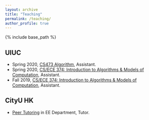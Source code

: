 ```yaml
---
layout: archive
title: "Teaching"
permalink: /teaching/
author_profile: true
---
```


{% include base_path %}

UIUC
---
* Spring 2020, [CS473 Algorithm](https://courses.engr.illinois.edu/cs473/sp2020/), Assistant.
* Spring 2020, [CS/ECE 374: Introduction to Algorithms & Models of Computation](https://courses.engr.illinois.edu/cs374/sp2020/A/), Assistant.
* Fall 2019, [CS/ECE 374: Introduction to Algorithms & Models of Computation](https://courses.engr.illinois.edu/cs374/fa2019/B/), Assistant.

CityU HK
---
* [Peer Tutoring](https://scholars.cityu.edu.hk/en/projects/the-learning-impact-of-ee-peer-tutoring-scheme-on-ee-year1-students-studying-ee-specified-courses-and-cse-specified-courses(14911036-6d40-4ff3-b0a8-646e6770c9e0).html) in EE Department, Tutor.

<!-- {% for post in site.teaching reversed %}
  {% include archive-single.html %}
{% endfor %} -->
